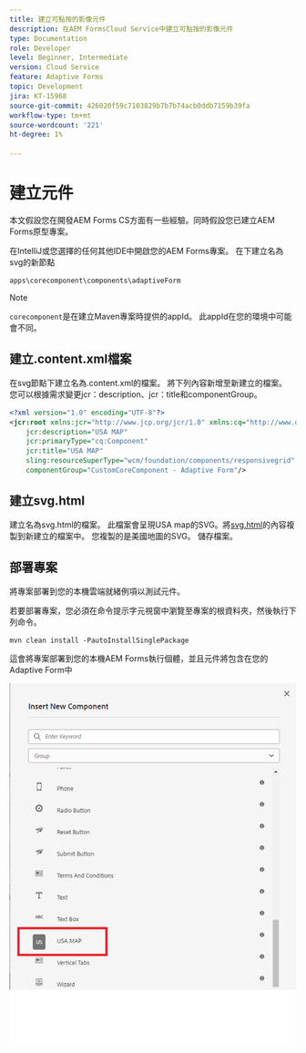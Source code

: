 ```yaml
---
title: 建立可點按的影像元件
description: 在AEM FormsCloud Service中建立可點按的影像元件
type: Documentation
role: Developer
level: Beginner, Intermediate
version: Cloud Service
feature: Adaptive Forms
topic: Development
jira: KT-15968
source-git-commit: 426020f59c7103829b7b7b74acb0ddb7159b39fa
workflow-type: tm+mt
source-wordcount: '221'
ht-degree: 1%

---
```


# 建立元件

本文假設您在開發AEM Forms CS方面有一些經驗。同時假設您已建立AEM Forms原型專案。

在IntelliJ或您選擇的任何其他IDE中開啟您的AEM Forms專案。 在下建立名為svg的新節點

```
apps\corecomponent\components\adaptiveForm
```

>[!NOTE]
>
> ``corecomponent``是在建立Maven專案時提供的appId。 此appId在您的環境中可能會不同。


## 建立.content.xml檔案

在svg節點下建立名為.content.xml的檔案。 將下列內容新增至新建立的檔案。 您可以根據需求變更jcr：description、jcr：title和componentGroup。

```xml
<?xml version="1.0" encoding="UTF-8"?>
<jcr:root xmlns:jcr="http://www.jcp.org/jcr/1.0" xmlns:cq="http://www.day.com/jcr/cq/1.0" xmlns:sling="http://sling.apache.org/jcr/sling/1.0"
    jcr:description="USA MAP"
    jcr:primaryType="cq:Component"
    jcr:title="USA MAP"
    sling:resourceSuperType="wcm/foundation/components/responsivegrid"
    componentGroup="CustomCoreComponent - Adaptive Form"/>
```

## 建立svg.html

建立名為svg.html的檔案。 此檔案會呈現USA map的SVG。將[svg.html](assets/svg.html)的內容複製到新建立的檔案中。 您複製的是美國地圖的SVG。 儲存檔案。

## 部署專案

將專案部署到您的本機雲端就緒例項以測試元件。

若要部署專案，您必須在命令提示字元視窗中瀏覽至專案的根資料夾，然後執行下列命令。

```
mvn clean install -PautoInstallSinglePackage
```

這會將專案部署到您的本機AEM Forms執行個體，並且元件將包含在您的Adaptive Form中

![usa-map](./assets/usa-map.png)